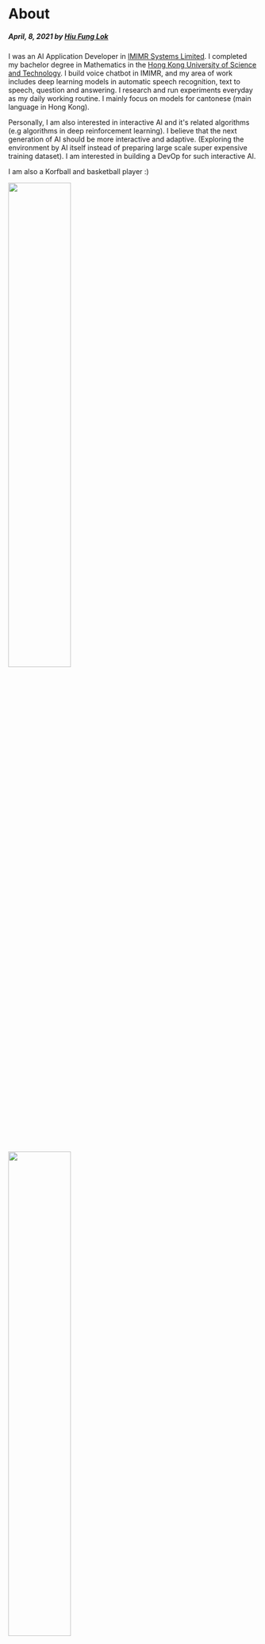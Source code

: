 <!-- <div> -->
<!-- <img src="https://upload.wikimedia.org/wikipedia/commons/f/f2/Sai_Kung_Town_Aerial_View_201706.jpg" alt="drawing" width="100%" height="40%"/> -->
<!-- </div> -->

# About
##### April, 8, 2021 by [Hiu Fung Lok](/)

I was an AI Application Developer in [IMIMR Systems Limited](https://www.imimr.biz). I completed my bachelor degree in Mathematics in the [Hong Kong University of Science and Technology](https://hkust.edu.hk). I build voice chatbot in IMIMR, and my area of work includes deep learning models in automatic speech recognition, text to speech, question and answering. I research and run experiments everyday as my daily working routine. I mainly focus on models for cantonese (main language in Hong Kong).

Personally, I am also interested in interactive AI and it's related algorithms (e.g algorithms in deep reinforcement learning). I believe that the next generation of AI should be more interactive and adaptive. (Exploring the environment by AI itself instead of preparing large scale super expensive training dataset). I am interested in building a DevOp for such interactive AI.

I am also a Korfball and basketball player :)

<div style="display:'flex';justify-content:'space-evenly'">
    <img src="https://images.unsplash.com/photo-1546519638-68e109498ffc?ixid=MnwxMjA3fDB8MHxwaG90by1wYWdlfHx8fGVufDB8fHx8&ixlib=rb-1.2.1&auto=format&fit=crop&w=1367&q=80" width="50%">
    <img src="https://images.unsplash.com/photo-1546519638-68e109498ffc?ixid=MnwxMjA3fDB8MHxwaG90by1wYWdlfHx8fGVufDB8fHx8&ixlib=rb-1.2.1&auto=format&fit=crop&w=1367&q=80" width="50%">
</div>

